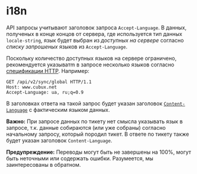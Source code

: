 i18n
====

API запросы учитывают заголовок запроса `Accept-Language`. В данных,
полученых в конце концов от сервера, где используется тип данных
`locale-string`, язык будет выбран из _доступных на сервере_ согласно
_списку запрошеных_ языков из `Accept-Language`.

Поскольку количество доступных языков на сервере ограничено,
рекомендуется указыватm в запросе несколько языков согласно
[спецификации HTTP][http-accept-language]. Например:

```
GET /api/v2/sync/global HTTP/1.1
Host: www.cubux.net
Accept-Language: ua, ru;q=0.9
```

В заголовках ответа на такой запрос будет указан заголовок
[`Content-Language`][http-content-language] с фактическим языком данных.

**Важно:** При запросе данных по тикету нет смысла указывать язык в 
запросе, т.к. данные собираются (или уже собраны) согласно начальному
запросу, который породил тикет. В ответе по тикету также будет указан
заголовок `Content-Language`.


**Предупреждение:** Переводы могут быть не завершены на 100%, могут быть
неточными или содержать ошибки. Разумеется, мы заинтересованы в
обратном.


[http-accept-language]: https://tools.ietf.org/html/rfc7231#section-5.3.5 "RFC 7231: HTTP/1.1 - Accept-Language"
[http-content-language]: https://tools.ietf.org/html/rfc7231#section-3.1.3.2 "RFC 7231: HTTP/1.1 - Content-Language"

